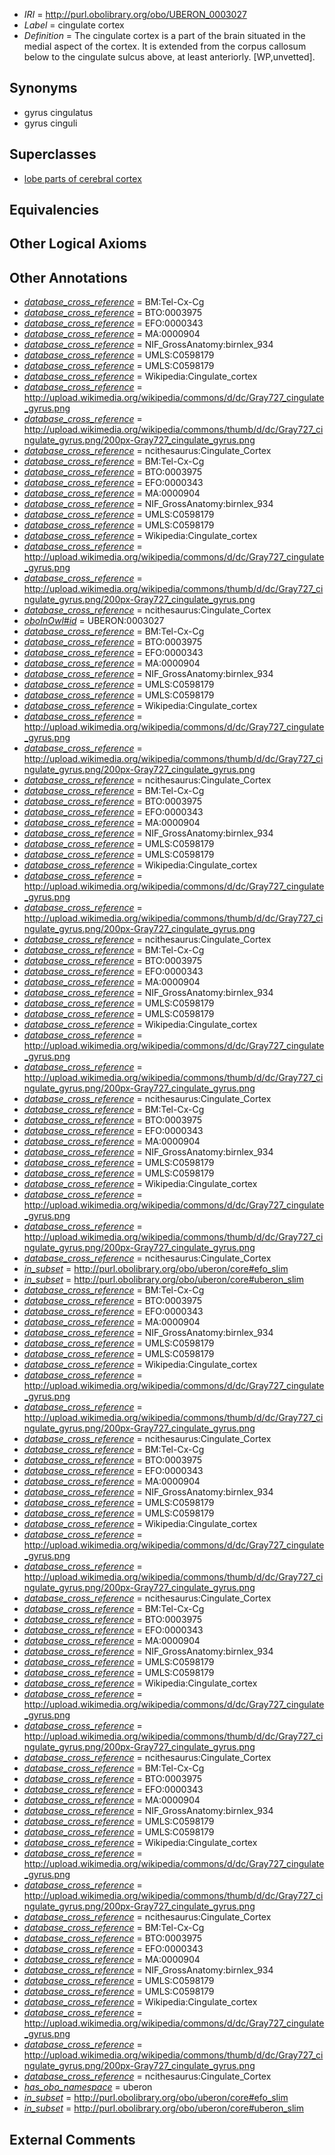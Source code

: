  * *IRI* = http://purl.obolibrary.org/obo/UBERON_0003027
 * *Label* = cingulate cortex
 * *Definition* = The cingulate cortex is a part of the brain situated in the medial aspect of the cortex. It is extended from the corpus callosum below to the cingulate sulcus above, at least anteriorly. [WP,unvetted].

## Synonyms

 * gyrus cingulatus
 * gyrus cinguli

## Superclasses

 * [lobe parts of cerebral cortex](../../UBERON/22/UBERON_0003022.md)

## Equivalencies


## Other Logical Axioms


## Other Annotations

 * *[database_cross_reference](../../ef/oboInOwl#hasDbXref.md)* = BM:Tel-Cx-Cg
 * *[database_cross_reference](../../ef/oboInOwl#hasDbXref.md)* = BTO:0003975
 * *[database_cross_reference](../../ef/oboInOwl#hasDbXref.md)* = EFO:0000343
 * *[database_cross_reference](../../ef/oboInOwl#hasDbXref.md)* = MA:0000904
 * *[database_cross_reference](../../ef/oboInOwl#hasDbXref.md)* = NIF_GrossAnatomy:birnlex_934
 * *[database_cross_reference](../../ef/oboInOwl#hasDbXref.md)* = UMLS:C0598179
 * *[database_cross_reference](../../ef/oboInOwl#hasDbXref.md)* = UMLS:C0598179
 * *[database_cross_reference](../../ef/oboInOwl#hasDbXref.md)* = Wikipedia:Cingulate_cortex
 * *[database_cross_reference](../../ef/oboInOwl#hasDbXref.md)* = http://upload.wikimedia.org/wikipedia/commons/d/dc/Gray727_cingulate_gyrus.png
 * *[database_cross_reference](../../ef/oboInOwl#hasDbXref.md)* = http://upload.wikimedia.org/wikipedia/commons/thumb/d/dc/Gray727_cingulate_gyrus.png/200px-Gray727_cingulate_gyrus.png
 * *[database_cross_reference](../../ef/oboInOwl#hasDbXref.md)* = ncithesaurus:Cingulate_Cortex
 * *[database_cross_reference](../../ef/oboInOwl#hasDbXref.md)* = BM:Tel-Cx-Cg
 * *[database_cross_reference](../../ef/oboInOwl#hasDbXref.md)* = BTO:0003975
 * *[database_cross_reference](../../ef/oboInOwl#hasDbXref.md)* = EFO:0000343
 * *[database_cross_reference](../../ef/oboInOwl#hasDbXref.md)* = MA:0000904
 * *[database_cross_reference](../../ef/oboInOwl#hasDbXref.md)* = NIF_GrossAnatomy:birnlex_934
 * *[database_cross_reference](../../ef/oboInOwl#hasDbXref.md)* = UMLS:C0598179
 * *[database_cross_reference](../../ef/oboInOwl#hasDbXref.md)* = UMLS:C0598179
 * *[database_cross_reference](../../ef/oboInOwl#hasDbXref.md)* = Wikipedia:Cingulate_cortex
 * *[database_cross_reference](../../ef/oboInOwl#hasDbXref.md)* = http://upload.wikimedia.org/wikipedia/commons/d/dc/Gray727_cingulate_gyrus.png
 * *[database_cross_reference](../../ef/oboInOwl#hasDbXref.md)* = http://upload.wikimedia.org/wikipedia/commons/thumb/d/dc/Gray727_cingulate_gyrus.png/200px-Gray727_cingulate_gyrus.png
 * *[database_cross_reference](../../ef/oboInOwl#hasDbXref.md)* = ncithesaurus:Cingulate_Cortex
 * *[oboInOwl#id](../../id/oboInOwl#id.md)* = UBERON:0003027
 * *[database_cross_reference](../../ef/oboInOwl#hasDbXref.md)* = BM:Tel-Cx-Cg
 * *[database_cross_reference](../../ef/oboInOwl#hasDbXref.md)* = BTO:0003975
 * *[database_cross_reference](../../ef/oboInOwl#hasDbXref.md)* = EFO:0000343
 * *[database_cross_reference](../../ef/oboInOwl#hasDbXref.md)* = MA:0000904
 * *[database_cross_reference](../../ef/oboInOwl#hasDbXref.md)* = NIF_GrossAnatomy:birnlex_934
 * *[database_cross_reference](../../ef/oboInOwl#hasDbXref.md)* = UMLS:C0598179
 * *[database_cross_reference](../../ef/oboInOwl#hasDbXref.md)* = UMLS:C0598179
 * *[database_cross_reference](../../ef/oboInOwl#hasDbXref.md)* = Wikipedia:Cingulate_cortex
 * *[database_cross_reference](../../ef/oboInOwl#hasDbXref.md)* = http://upload.wikimedia.org/wikipedia/commons/d/dc/Gray727_cingulate_gyrus.png
 * *[database_cross_reference](../../ef/oboInOwl#hasDbXref.md)* = http://upload.wikimedia.org/wikipedia/commons/thumb/d/dc/Gray727_cingulate_gyrus.png/200px-Gray727_cingulate_gyrus.png
 * *[database_cross_reference](../../ef/oboInOwl#hasDbXref.md)* = ncithesaurus:Cingulate_Cortex
 * *[database_cross_reference](../../ef/oboInOwl#hasDbXref.md)* = BM:Tel-Cx-Cg
 * *[database_cross_reference](../../ef/oboInOwl#hasDbXref.md)* = BTO:0003975
 * *[database_cross_reference](../../ef/oboInOwl#hasDbXref.md)* = EFO:0000343
 * *[database_cross_reference](../../ef/oboInOwl#hasDbXref.md)* = MA:0000904
 * *[database_cross_reference](../../ef/oboInOwl#hasDbXref.md)* = NIF_GrossAnatomy:birnlex_934
 * *[database_cross_reference](../../ef/oboInOwl#hasDbXref.md)* = UMLS:C0598179
 * *[database_cross_reference](../../ef/oboInOwl#hasDbXref.md)* = UMLS:C0598179
 * *[database_cross_reference](../../ef/oboInOwl#hasDbXref.md)* = Wikipedia:Cingulate_cortex
 * *[database_cross_reference](../../ef/oboInOwl#hasDbXref.md)* = http://upload.wikimedia.org/wikipedia/commons/d/dc/Gray727_cingulate_gyrus.png
 * *[database_cross_reference](../../ef/oboInOwl#hasDbXref.md)* = http://upload.wikimedia.org/wikipedia/commons/thumb/d/dc/Gray727_cingulate_gyrus.png/200px-Gray727_cingulate_gyrus.png
 * *[database_cross_reference](../../ef/oboInOwl#hasDbXref.md)* = ncithesaurus:Cingulate_Cortex
 * *[database_cross_reference](../../ef/oboInOwl#hasDbXref.md)* = BM:Tel-Cx-Cg
 * *[database_cross_reference](../../ef/oboInOwl#hasDbXref.md)* = BTO:0003975
 * *[database_cross_reference](../../ef/oboInOwl#hasDbXref.md)* = EFO:0000343
 * *[database_cross_reference](../../ef/oboInOwl#hasDbXref.md)* = MA:0000904
 * *[database_cross_reference](../../ef/oboInOwl#hasDbXref.md)* = NIF_GrossAnatomy:birnlex_934
 * *[database_cross_reference](../../ef/oboInOwl#hasDbXref.md)* = UMLS:C0598179
 * *[database_cross_reference](../../ef/oboInOwl#hasDbXref.md)* = UMLS:C0598179
 * *[database_cross_reference](../../ef/oboInOwl#hasDbXref.md)* = Wikipedia:Cingulate_cortex
 * *[database_cross_reference](../../ef/oboInOwl#hasDbXref.md)* = http://upload.wikimedia.org/wikipedia/commons/d/dc/Gray727_cingulate_gyrus.png
 * *[database_cross_reference](../../ef/oboInOwl#hasDbXref.md)* = http://upload.wikimedia.org/wikipedia/commons/thumb/d/dc/Gray727_cingulate_gyrus.png/200px-Gray727_cingulate_gyrus.png
 * *[database_cross_reference](../../ef/oboInOwl#hasDbXref.md)* = ncithesaurus:Cingulate_Cortex
 * *[database_cross_reference](../../ef/oboInOwl#hasDbXref.md)* = BM:Tel-Cx-Cg
 * *[database_cross_reference](../../ef/oboInOwl#hasDbXref.md)* = BTO:0003975
 * *[database_cross_reference](../../ef/oboInOwl#hasDbXref.md)* = EFO:0000343
 * *[database_cross_reference](../../ef/oboInOwl#hasDbXref.md)* = MA:0000904
 * *[database_cross_reference](../../ef/oboInOwl#hasDbXref.md)* = NIF_GrossAnatomy:birnlex_934
 * *[database_cross_reference](../../ef/oboInOwl#hasDbXref.md)* = UMLS:C0598179
 * *[database_cross_reference](../../ef/oboInOwl#hasDbXref.md)* = UMLS:C0598179
 * *[database_cross_reference](../../ef/oboInOwl#hasDbXref.md)* = Wikipedia:Cingulate_cortex
 * *[database_cross_reference](../../ef/oboInOwl#hasDbXref.md)* = http://upload.wikimedia.org/wikipedia/commons/d/dc/Gray727_cingulate_gyrus.png
 * *[database_cross_reference](../../ef/oboInOwl#hasDbXref.md)* = http://upload.wikimedia.org/wikipedia/commons/thumb/d/dc/Gray727_cingulate_gyrus.png/200px-Gray727_cingulate_gyrus.png
 * *[database_cross_reference](../../ef/oboInOwl#hasDbXref.md)* = ncithesaurus:Cingulate_Cortex
 * *[in_subset](../../et/oboInOwl#inSubset.md)* = http://purl.obolibrary.org/obo/uberon/core#efo_slim
 * *[in_subset](../../et/oboInOwl#inSubset.md)* = http://purl.obolibrary.org/obo/uberon/core#uberon_slim
 * *[database_cross_reference](../../ef/oboInOwl#hasDbXref.md)* = BM:Tel-Cx-Cg
 * *[database_cross_reference](../../ef/oboInOwl#hasDbXref.md)* = BTO:0003975
 * *[database_cross_reference](../../ef/oboInOwl#hasDbXref.md)* = EFO:0000343
 * *[database_cross_reference](../../ef/oboInOwl#hasDbXref.md)* = MA:0000904
 * *[database_cross_reference](../../ef/oboInOwl#hasDbXref.md)* = NIF_GrossAnatomy:birnlex_934
 * *[database_cross_reference](../../ef/oboInOwl#hasDbXref.md)* = UMLS:C0598179
 * *[database_cross_reference](../../ef/oboInOwl#hasDbXref.md)* = UMLS:C0598179
 * *[database_cross_reference](../../ef/oboInOwl#hasDbXref.md)* = Wikipedia:Cingulate_cortex
 * *[database_cross_reference](../../ef/oboInOwl#hasDbXref.md)* = http://upload.wikimedia.org/wikipedia/commons/d/dc/Gray727_cingulate_gyrus.png
 * *[database_cross_reference](../../ef/oboInOwl#hasDbXref.md)* = http://upload.wikimedia.org/wikipedia/commons/thumb/d/dc/Gray727_cingulate_gyrus.png/200px-Gray727_cingulate_gyrus.png
 * *[database_cross_reference](../../ef/oboInOwl#hasDbXref.md)* = ncithesaurus:Cingulate_Cortex
 * *[database_cross_reference](../../ef/oboInOwl#hasDbXref.md)* = BM:Tel-Cx-Cg
 * *[database_cross_reference](../../ef/oboInOwl#hasDbXref.md)* = BTO:0003975
 * *[database_cross_reference](../../ef/oboInOwl#hasDbXref.md)* = EFO:0000343
 * *[database_cross_reference](../../ef/oboInOwl#hasDbXref.md)* = MA:0000904
 * *[database_cross_reference](../../ef/oboInOwl#hasDbXref.md)* = NIF_GrossAnatomy:birnlex_934
 * *[database_cross_reference](../../ef/oboInOwl#hasDbXref.md)* = UMLS:C0598179
 * *[database_cross_reference](../../ef/oboInOwl#hasDbXref.md)* = UMLS:C0598179
 * *[database_cross_reference](../../ef/oboInOwl#hasDbXref.md)* = Wikipedia:Cingulate_cortex
 * *[database_cross_reference](../../ef/oboInOwl#hasDbXref.md)* = http://upload.wikimedia.org/wikipedia/commons/d/dc/Gray727_cingulate_gyrus.png
 * *[database_cross_reference](../../ef/oboInOwl#hasDbXref.md)* = http://upload.wikimedia.org/wikipedia/commons/thumb/d/dc/Gray727_cingulate_gyrus.png/200px-Gray727_cingulate_gyrus.png
 * *[database_cross_reference](../../ef/oboInOwl#hasDbXref.md)* = ncithesaurus:Cingulate_Cortex
 * *[database_cross_reference](../../ef/oboInOwl#hasDbXref.md)* = BM:Tel-Cx-Cg
 * *[database_cross_reference](../../ef/oboInOwl#hasDbXref.md)* = BTO:0003975
 * *[database_cross_reference](../../ef/oboInOwl#hasDbXref.md)* = EFO:0000343
 * *[database_cross_reference](../../ef/oboInOwl#hasDbXref.md)* = MA:0000904
 * *[database_cross_reference](../../ef/oboInOwl#hasDbXref.md)* = NIF_GrossAnatomy:birnlex_934
 * *[database_cross_reference](../../ef/oboInOwl#hasDbXref.md)* = UMLS:C0598179
 * *[database_cross_reference](../../ef/oboInOwl#hasDbXref.md)* = UMLS:C0598179
 * *[database_cross_reference](../../ef/oboInOwl#hasDbXref.md)* = Wikipedia:Cingulate_cortex
 * *[database_cross_reference](../../ef/oboInOwl#hasDbXref.md)* = http://upload.wikimedia.org/wikipedia/commons/d/dc/Gray727_cingulate_gyrus.png
 * *[database_cross_reference](../../ef/oboInOwl#hasDbXref.md)* = http://upload.wikimedia.org/wikipedia/commons/thumb/d/dc/Gray727_cingulate_gyrus.png/200px-Gray727_cingulate_gyrus.png
 * *[database_cross_reference](../../ef/oboInOwl#hasDbXref.md)* = ncithesaurus:Cingulate_Cortex
 * *[database_cross_reference](../../ef/oboInOwl#hasDbXref.md)* = BM:Tel-Cx-Cg
 * *[database_cross_reference](../../ef/oboInOwl#hasDbXref.md)* = BTO:0003975
 * *[database_cross_reference](../../ef/oboInOwl#hasDbXref.md)* = EFO:0000343
 * *[database_cross_reference](../../ef/oboInOwl#hasDbXref.md)* = MA:0000904
 * *[database_cross_reference](../../ef/oboInOwl#hasDbXref.md)* = NIF_GrossAnatomy:birnlex_934
 * *[database_cross_reference](../../ef/oboInOwl#hasDbXref.md)* = UMLS:C0598179
 * *[database_cross_reference](../../ef/oboInOwl#hasDbXref.md)* = UMLS:C0598179
 * *[database_cross_reference](../../ef/oboInOwl#hasDbXref.md)* = Wikipedia:Cingulate_cortex
 * *[database_cross_reference](../../ef/oboInOwl#hasDbXref.md)* = http://upload.wikimedia.org/wikipedia/commons/d/dc/Gray727_cingulate_gyrus.png
 * *[database_cross_reference](../../ef/oboInOwl#hasDbXref.md)* = http://upload.wikimedia.org/wikipedia/commons/thumb/d/dc/Gray727_cingulate_gyrus.png/200px-Gray727_cingulate_gyrus.png
 * *[database_cross_reference](../../ef/oboInOwl#hasDbXref.md)* = ncithesaurus:Cingulate_Cortex
 * *[database_cross_reference](../../ef/oboInOwl#hasDbXref.md)* = BM:Tel-Cx-Cg
 * *[database_cross_reference](../../ef/oboInOwl#hasDbXref.md)* = BTO:0003975
 * *[database_cross_reference](../../ef/oboInOwl#hasDbXref.md)* = EFO:0000343
 * *[database_cross_reference](../../ef/oboInOwl#hasDbXref.md)* = MA:0000904
 * *[database_cross_reference](../../ef/oboInOwl#hasDbXref.md)* = NIF_GrossAnatomy:birnlex_934
 * *[database_cross_reference](../../ef/oboInOwl#hasDbXref.md)* = UMLS:C0598179
 * *[database_cross_reference](../../ef/oboInOwl#hasDbXref.md)* = UMLS:C0598179
 * *[database_cross_reference](../../ef/oboInOwl#hasDbXref.md)* = Wikipedia:Cingulate_cortex
 * *[database_cross_reference](../../ef/oboInOwl#hasDbXref.md)* = http://upload.wikimedia.org/wikipedia/commons/d/dc/Gray727_cingulate_gyrus.png
 * *[database_cross_reference](../../ef/oboInOwl#hasDbXref.md)* = http://upload.wikimedia.org/wikipedia/commons/thumb/d/dc/Gray727_cingulate_gyrus.png/200px-Gray727_cingulate_gyrus.png
 * *[database_cross_reference](../../ef/oboInOwl#hasDbXref.md)* = ncithesaurus:Cingulate_Cortex
 * *[has_obo_namespace](../../ce/oboInOwl#hasOBONamespace.md)* = uberon
 * *[in_subset](../../et/oboInOwl#inSubset.md)* = http://purl.obolibrary.org/obo/uberon/core#efo_slim
 * *[in_subset](../../et/oboInOwl#inSubset.md)* = http://purl.obolibrary.org/obo/uberon/core#uberon_slim

## External Comments


